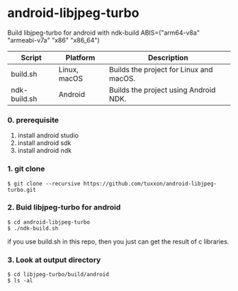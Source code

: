 # android-libjpeg-turbo
Build libjpeg-turbo for android with ndk-build
ABIS=("arm64-v8a" "armeabi-v7a" "x86" "x86_64")

| Script        | Platform        | Description                                   |
|---------------|-----------------|-----------------------------------------------|
| build.sh      | Linux, macOS    | Builds the project for Linux and macOS.       |
| ndk-build.sh  | Android         | Builds the project using Android NDK.  

### 0. prerequisite
1. install android studio
2. install android sdk
3. install android ndk


### 1. git clone

```
$ git clone --recursive https://github.com/tuxxon/android-libjpeg-turbo.git
```

### 2. Buid libjpeg-turbo for android

```
$ cd android-libjpeg-turbo
$ ./ndk-build.sh
```

if you use build.sh in this repo, then you just can get the result of c libraries.

### 3. Look at output directory

```
$ cd libjpeg-turbo/build/android
$ ls -al
```